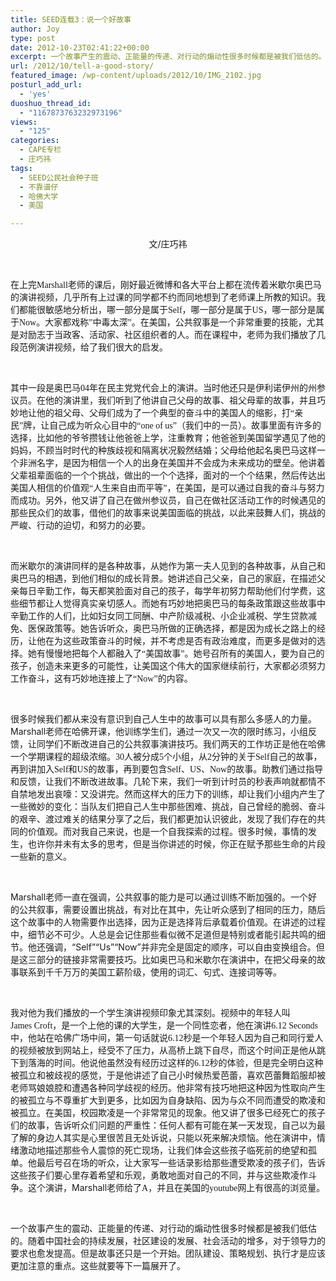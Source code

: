 ```yaml
---
title: SEED连载3：说一个好故事
author: Joy
type: post
date: 2012-10-23T02:41:22+00:00
excerpt: 一个故事产生的震动、正能量的传递、对行动的煽动性很多时候都是被我们低估的。随着中国社会的持续发展，社区建设的发展、社会活动的增多，对于领导力的要求也愈发提高。但是故事还只是一个开始。团队建设、策略规划、执行才是应该更加注意的重点。这些就要等下一篇展开了。
url: /2012/10/tell-a-good-story/
featured_image: /wp-content/uploads/2012/10/IMG_2102.jpg
posturl_add_url:
  - 'yes'
duoshuo_thread_id:
  - "1167873763232973196"
views:
  - "125"
categories:
  - CAPE专栏
  - 庄巧祎
tags:
  - SEED公民社会种子班
  - 不靠谱仔
  - 哈佛大学
  - 美国

---
```

<p style="text-align: center;">
  文/庄巧祎
</p>

&nbsp;

在上完<span style="font-family: 'Times New Roman';">Marshall</span><span style="font-family: 宋体;">老师的课后，刚好最近微博和各大平台上都在流传着米歇尔奥巴马的演讲</span>视频，几乎所有上过课的同学都不约而同地想到了老师课上所教的知识。我们都能很敏感地分析出，哪一部分是属于<span style="font-family: 'Times New Roman';">Self</span><span style="font-family: 宋体;">，哪一部分是属于</span><span style="font-family: 'Times New Roman';">US</span><span style="font-family: 宋体;">，哪一部分是属于</span><span style="font-family: 'Times New Roman';">Now</span><span style="font-family: 宋体;">。大家都戏</span>称<span style="font-family: 'Times New Roman';">”</span><span style="font-family: 宋体;">中毒太深</span><span style="font-family: 'Times New Roman';">”</span><span style="font-family: 宋体;">。在美国，公共叙事是一个非常重要的技能，尤其是对励志于当政客、活动</span>家、社区组织者的人。而在课程中，老师为我们播放了几段范例演讲视频，给了我们很大的启发。

&nbsp;

其中一段是奥巴马<span style="font-family: 'Times New Roman';">04</span><span style="font-family: 宋体;">年在民主党党代会上的演讲。当时他还只是伊利诺伊州的州参议员。</span>在他的演讲里，我们听到了他讲自己父母的故事、祖父母辈的故事，并且巧妙地让他的祖父母、父母们成为了一个典型的奋斗中的美国人的缩影，打<span style="font-family: 'Times New Roman';">“</span><span style="font-family: 宋体;">亲民</span><span style="font-family: 'Times New Roman';">”</span><span style="font-family: 宋体;">牌，让自己成为听众心</span>目中的<span style="font-family: 'Times New Roman';">“one of us”</span><span style="font-family: 宋体;">（我们中的一员）。故事里面有许多的选择，比如他的爷爷攒钱让他爸</span>爸上学，注重教育；他爸爸到美国留学遇见了他的妈妈，不顾当时时代的种族歧视和隔离状况毅然结婚；父母给他起名奥巴马这样一个非洲名字，是因为相信一个人的出身在美国并不会成为未来成功的壁垒。他讲着父辈祖辈面临的一个个挑战，做出的一个个选择，面对的一个个结果，然后传达出美国人相信的价值观<span style="font-family: 'Times New Roman';">“</span><span style="font-family: 宋体;">人生来自由而平等</span><span style="font-family: 'Times New Roman';">”</span><span style="font-family: 宋体;">，在美国，是可以</span>通过自我的奋斗与努力而成功。另外，他又讲了自己在做州参议员，自己在做社区活动工作的时候遇见的那些民众们的故事，借他们的故事来说美国面临的挑战，以此来鼓舞人们，挑战的严峻、行动的迫切，和努力的必要。

&nbsp;

而米歇尔的演讲同样的是各种故事，从她作为第一夫人见到的各种故事，从自己和奥巴马的相遇，到他们相似的成长背景。她讲述自己父亲，自己的家庭，在描述父亲每日辛勤工作，每天都笑脸面对自己的孩子，每学年初努力帮助他们付学费，这些细节都让人觉得真实亲切感人。而她有巧妙地把奥巴马的每条政策跟这些故事中辛勤工作的人们，比如妇女同工同酬、中产阶级减税、小企业减税、学生贷款减免、医保政策等。她告诉听众，奥巴马所做的正确选择，都是因为成长之路上的经历，让他在为这些政策奋斗的时候，并不考虑是否有政治难度，而更多是做对的选择。她有慢慢地把每个人都融入了<span style="font-family: 'Times New Roman';">“</span><span style="font-family: 宋体;">美国故事</span><span style="font-family: 'Times New Roman';">”</span><span style="font-family: 宋体;">。她</span>号召所有的美国人，要为自己的孩子，创造未来更多的可能性，让美国这个伟大的国家继续前行，大家都必须努力工作奋斗，这有巧妙地连接上了<span style="font-family: 'Times New Roman';">“Now”</span><span style="font-family: 宋体;">的内容。</span>

&nbsp;

很多时候我们都从来没有意识到自己人生中的故事可以具有那么多感人的力量。Marshall<span style="font-family: 宋体;">老师在哈佛开课，他训练学生们，通过一次又一次的限时练习，小组反馈，让同</span>学们不断改进自己的公共叙事演讲技巧。我们两天的工作坊正是他在哈佛一个学期课程的超级浓缩。<span style="font-family: 'Times New Roman';">30</span><span style="font-family: 宋体;">人被分成</span><span style="font-family: 'Times New Roman';">5</span><span style="font-family: 宋体;">个小组，从</span><span style="font-family: 'Times New Roman';">2</span><span style="font-family: 宋体;">分钟的关于</span><span style="font-family: 'Times New Roman';">Self</span><span style="font-family: 宋体;">自己的故事，再到讲加入</span><span style="font-family: 'Times New Roman';">Self</span><span style="font-family: 宋体;">和</span><span style="font-family: 'Times New Roman';">US</span><span style="font-family: 宋体;">的故</span>事，再到要包含<span style="font-family: 'Times New Roman';">Self</span><span style="font-family: 宋体;">、</span><span style="font-family: 'Times New Roman';">US</span><span style="font-family: 宋体;">、</span><span style="font-family: 'Times New Roman';">Now</span><span style="font-family: 宋体;">的故事。助教们通过指导和反馈，让我们不断改进故事。</span>几轮下来，我们一听到计时员的秒表声响就都情不自禁地发出哀嚎：又没讲完。然而这样大的压力下的训练，却让我们小组内产生了一些微妙的变化：当队友们把自己人生中那些困难、挑战，自己曾经的脆弱、奋斗的艰辛、渡过难关的结果分享了之后，我们都更加认识彼此，发现了我们存在的共同的价值观。而对我自己来说，也是一个自我探索的过程。很多时候，事情的发生，也许你并未有太多的思考，但是当你讲述的时候，你正在赋予那些生命的片段一些新的意义。

&nbsp;

Marshall<span style="font-family: 宋体;">老师一直在强调，公共叙事的能力是可以通过训练不断加强的。一个好的公共</span>叙事，需要设置出挑战，有对比在其中，先让听众感到了相同的压力，随后这个故事中的人物需要作出选择，因为正是选择背后承载着价值观。在讲述的过程中，细节必不可少。人总是会记住那些看似微不足道但是特别或者能引起共鸣的细节。他还强调，“Self”“Us”“Now”<span style="font-family: 宋体;">并非完全是固定的顺序，可以自由变换组合。但是这三部分的链接非常需</span>要技巧。比如奥巴马和米歇尔在演讲中，在把父母亲的故事联系到千千万万的美国工薪阶级，使用的词汇、句式、连接词等等。

&nbsp;

我对他为我们播放的一个学生演讲视频印象尤其深刻。视频中的年轻人叫<span style="font-family: 'Times New Roman';">James Croft</span><span style="font-family: 宋体;">，是</span>一个上他的课的大学生，是一个同性恋者，他在演讲<span style="font-family: 'Times New Roman';">6.12 Seconds</span><span style="font-family: 宋体;">中，他站在哈佛广场中</span>间，第一句话就说<span style="font-family: 'Times New Roman';">6.12</span><span style="font-family: 宋体;">秒是一个年轻人因为自己和同行爱人的视频被放到网站上，经受不</span>了压力，从高桥上跳下自尽，而这个时间正是他从跳下到落海的时间。他说他虽然没有经历过这样的<span style="font-family: 'Times New Roman';">6.12</span><span style="font-family: 宋体;">秒的体验，但是完全明白这种被孤立和被歧视的感觉，于是他讲述了自己</span>小时候热爱芭蕾，喜欢芭蕾舞蹈服却被老师骂娘娘腔和遭遇各种同学歧视的经历。他非常有技巧地把这种因为性取向产生的被孤立与不尊重扩大到更多，比如因为自身缺陷、因为与众不同而遭受的欺凌和被孤立。在美国，校园欺凌是一个非常常见的现象。他又讲了很多已经死亡的孩子们的故事，告诉听众们问题的严重性：任何人都有可能在某一天发现，自己以为最了解的身边人其实是心里很苦且无处诉说，只能以死来解决烦恼。他在演讲中，情绪激动地描述那些令人震惊的死亡现场，让我们体会这些孩子临死前的绝望和孤单。他最后号召在场的听众，让大家写一些话录影给那些遭受欺凌的孩子们，告诉这些孩子们要心里存着希望和乐观，勇敢地面对自己的不同，并与这些欺凌作斗争。这个演讲，Marshall<span style="font-family: 宋体;">老师给了</span><span style="font-family: 'Times New Roman';">A</span><span style="font-family: 宋体;">，并且在美国的</span><span style="font-family: 'Times New Roman';">youtube</span><span style="font-family: 宋体;">网上有很高的浏览量。</span>

&nbsp;

一个故事产生的震动、正能量的传递、对行动的煽动性很多时候都是被我们低估的。随着中国社会的持续发展，社区建设的发展、社会活动的增多，对于领导力的要求也愈发提高。但是故事还只是一个开始。团队建设、策略规划、执行才是应该更加注意的重点。这些就要等下一篇展开了。